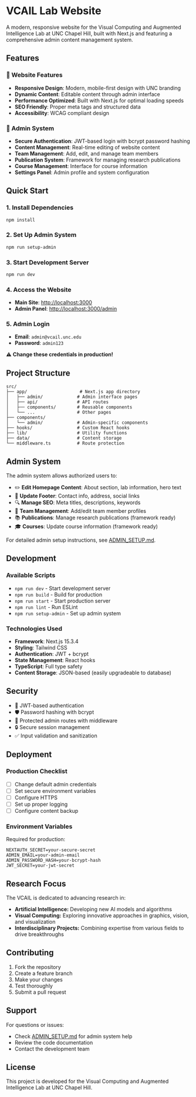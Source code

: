 # VCAIL Lab Website

A modern, responsive website for the Visual Computing and Augmented Intelligence Lab at UNC Chapel Hill, built with Next.js and featuring a comprehensive admin content management system.

## Features

### 🌟 Website Features
- **Responsive Design**: Modern, mobile-first design with UNC branding
- **Dynamic Content**: Editable content through admin interface
- **Performance Optimized**: Built with Next.js for optimal loading speeds
- **SEO Friendly**: Proper meta tags and structured data
- **Accessibility**: WCAG compliant design

### 🔐 Admin System
- **Secure Authentication**: JWT-based login with bcrypt password hashing
- **Content Management**: Real-time editing of website content
- **Team Management**: Add, edit, and manage team members
- **Publication System**: Framework for managing research publications
- **Course Management**: Interface for course information
- **Settings Panel**: Admin profile and system configuration

## Quick Start

### 1. Install Dependencies
```bash
npm install
```

### 2. Set Up Admin System
```bash
npm run setup-admin
```

### 3. Start Development Server
```bash
npm run dev
```

### 4. Access the Website
- **Main Site**: [http://localhost:3000](http://localhost:3000)
- **Admin Panel**: [http://localhost:3000/admin](http://localhost:3000/admin)

### 5. Admin Login
- **Email**: `admin@vcail.unc.edu`
- **Password**: `admin123`

⚠️ **Change these credentials in production!**

## Project Structure

```
src/
├── app/                    # Next.js app directory
│   ├── admin/             # Admin interface pages
│   ├── api/               # API routes
│   ├── components/        # Reusable components
│   └── ...                # Other pages
├── components/
│   └── admin/             # Admin-specific components
├── hooks/                 # Custom React hooks
├── lib/                   # Utility functions
├── data/                  # Content storage
└── middleware.ts          # Route protection
```

## Admin System

The admin system allows authorized users to:

- ✏️ **Edit Homepage Content**: About section, lab information, hero text
- 🏢 **Update Footer**: Contact info, address, social links
- 🔍 **Manage SEO**: Meta titles, descriptions, keywords
- 👥 **Team Management**: Add/edit team member profiles
- 📚 **Publications**: Manage research publications (framework ready)
- 🎓 **Courses**: Update course information (framework ready)

For detailed admin setup instructions, see [ADMIN_SETUP.md](./ADMIN_SETUP.md).

## Development

### Available Scripts

- `npm run dev` - Start development server
- `npm run build` - Build for production
- `npm run start` - Start production server
- `npm run lint` - Run ESLint
- `npm run setup-admin` - Set up admin system

### Technologies Used

- **Framework**: Next.js 15.3.4
- **Styling**: Tailwind CSS
- **Authentication**: JWT + bcrypt
- **State Management**: React hooks
- **TypeScript**: Full type safety
- **Content Storage**: JSON-based (easily upgradeable to database)

## Security

- 🔐 JWT-based authentication
- 🛡️ Password hashing with bcrypt
- 🚧 Protected admin routes with middleware
- 🔒 Secure session management
- ✅ Input validation and sanitization

## Deployment

### Production Checklist
- [ ] Change default admin credentials
- [ ] Set secure environment variables
- [ ] Configure HTTPS
- [ ] Set up proper logging
- [ ] Configure content backup

### Environment Variables
Required for production:
```env
NEXTAUTH_SECRET=your-secure-secret
ADMIN_EMAIL=your-admin-email
ADMIN_PASSWORD_HASH=your-bcrypt-hash
JWT_SECRET=your-jwt-secret
```

## Research Focus

The VCAIL is dedicated to advancing research in:
- **Artificial Intelligence:** Developing new AI models and algorithms
- **Visual Computing:** Exploring innovative approaches in graphics, vision, and visualization
- **Interdisciplinary Projects:** Combining expertise from various fields to drive breakthroughs

## Contributing

1. Fork the repository
2. Create a feature branch
3. Make your changes
4. Test thoroughly
5. Submit a pull request

## Support

For questions or issues:
- Check [ADMIN_SETUP.md](./ADMIN_SETUP.md) for admin system help
- Review the code documentation
- Contact the development team

## License

This project is developed for the Visual Computing and Augmented Intelligence Lab at UNC Chapel Hill.